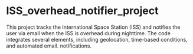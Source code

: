 # ISS_overhead_notifier_project
This project tracks the International Space Station (ISS) and notifies the user via email when the ISS is overhead during nighttime. The code integrates several elements, including geolocation, time-based conditions, and automated email. notifications.
